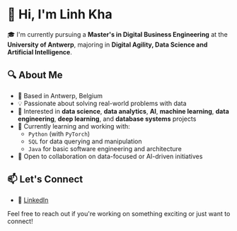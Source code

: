 # 👋 Hi, I'm Linh Kha

🎓 I'm currently pursuing a **Master's in Digital Business Engineering** at the **University of Antwerp**, majoring in **Digital Agility, Data Science and Artificial Intelligence**.

## 🔍 About Me

- 📍 Based in Antwerp, Belgium  
- 💡 Passionate about solving real-world problems with data  
- 🧠 Interested in **data science**, **data analytics**, **AI**, **machine learning**, **data engineering**, **deep learning**, and **database systems** projects  
- 🌱 Currently learning and working with:
  - `Python` (with `PyTorch`)
  - `SQL` for data querying and manipulation  
  - `Java` for basic software engineering and architecture  
- 🤝 Open to collaboration on data-focused or AI-driven initiatives

## 📫 Let's Connect

- 🔗 [LinkedIn](https://www.linkedin.com/in/khakhanhlinh/)  

Feel free to reach out if you're working on something exciting or just want to connect!
